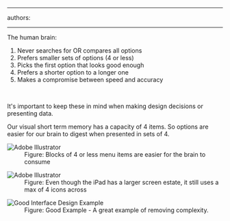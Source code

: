 

---
authors:

---




<span class='intro'> <div>The human brain&#58;</div>
<ol><li>Never searches for OR compares all options</li>
<li>Prefers smaller sets of options (4 or less)</li>
<li>Picks the first option that looks good enough</li>
<li>Prefers a shorter option to a longer one</li>
<li>Makes a compromise between speed and accuracy</li></ol> </span>

​<div>It's important to keep these in mind when making design decisions or presenting data.</div>
<div>Our visual short term memory has a capacity of 4 items. So options are easier for our brain to digest when presented in sets of 4.</div>
<dl class="Image"><dt><img src="http&#58;//www.ssw.com.au/ssw/Standards/Rules/Images/4VisualOptions1.jpg" alt="Adobe Illustrator" /></dt>
<dd>Figure&#58; Blocks of 4 or less menu items are easier for the brain to consume</dd></dl>
<dl class="goodImage"><dt><img src="http&#58;//www.ssw.com.au/ssw/Standards/Rules/Images/4VisualOptions2.jpg" alt="Adobe Illustrator" /></dt>
<dd>Figure&#58; Even though the iPad has a larger screen estate, it still uses a max of 4 icons across</dd></dl>
<dl class="goodImage"><dt><img src="http&#58;//www.ssw.com.au/ssw/Standards/Rules/Images/SimpleFormsResolution.png" alt="Good Interface Design Example" /></dt>
<dd>Figure&#58; Good Example - A great example of removing complexity.</dd></dl>



